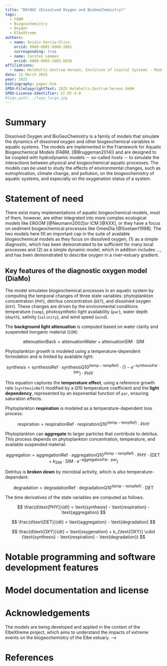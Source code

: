 ```yaml
---
title: "DO+BGC (Dissolved Oxygen and BioGeoChemistry)"
tags:
  - FABM
  - Biogeochemistry
  - Oxygen
  - ElbeXtreme
authors:
  - name: Ovidio García-Oliva
    orcid: 0000-0001-6060-2001
    corresponding: true
  - name: Carsten Lemmen
    orcid: 0000-0003-3483-6036
affiliations:
  - name: Helmholtz-Zentrum Hereon, Institute of Coastal Systems - Modeling and Analysis, Germany, carsten.lemmen@hereon.de
date: 12 March 2025
year: 2025
bibliography: paper.bib
SPDX-FileCopyrightText: 2025 Helmholtz-Zentrum hereon GmbH
SPDX-License-Identifier: CC-BY-4.0
#logo_path: ./logo_large.jpg
---
```


# Summary

Dissolved Oxygen and BioGeoChemistry is a family of models that simulate the dynamics of dissolved oxygen and other biogeochemical variables in aquatic systems. The models are implemented in the Framework for Aquatic Biogeochemical Models (FABM, [@Bruggeman2014]) and are designed to be coupled with hydrodynamic models -- so-called hosts -- to simulate the interactions between physical and biogeochemical aquatic processes. The models can be used to study the effects of environmental changes, such as eutrophication, climate change, and pollution, on the biogeochemistry of aquatic systems, and especially on the oxygenation status of a system.

<!-- 2 paragraph summary -->

# Statement of need

There exist many implementations of aquatic biogeochemical models, most of them, however, are either integrated into more complex ecological models like ERGOM [@Neumann2002]or ICM [@XXX], or they have a focus on sediment biogeochemical processes like OmexDia [@Soetaert1998].  The two models here fill an important cap in the suite of available biogeochemical models as they focus on dissolved oxygen, (1) as a simple diagnostic, which has been demonstrated to be sufficient for many local processes and (2) as a simple dynamic model, which in addition includes ..., and has been demonstrated to describe oxygen in a river-estuary gradient.


## Key features of the diagnostic oxygen model (DiaMo)

The model simulates biogeochemical processes in an aquatic system by computing the temporal changes of three state variables: phytoplankton concentration (`PHY`), detritus concentration (`DET`), and dissolved oxygen (`OXY`). These changes are driven by the environmental conditions temperature (`temp`), photosynthetic light availability (`par`), water depth (`depth`), salinity (`salinity`), and wind speed (`wind`).

The **background light attenuation** is computed based on water clarity and suspended inorganic material (`SIM`): 

$$
\text{attenuationBack} = \text{attenuationWater} + \text{attenuationSIM} \cdot \text{SIM}
$$ 

Phytoplankton *growth* is modeled using a temperature-dependent formulation and is limited by available light:

$$
\text{synthesis} = \text{synthesisRef} \cdot \text{synthesisQ10}^{(\text{temp} - \text{tempRef})} \cdot \left(1 - e^{-\text{synthesisPar} \cdot \text{par}}\right) \cdot \text{PHY}
$$

This equation captures the **temperature effect**, using a reference growth rate (`synthesisRef`) modified by a Q10 temperature coefficient and the **light dependency**, represented by an exponential function of `par`, ensuring saturation effects.

Phytoplankton **respiration** is modeled as a temperature-dependent loss process:

$$
\text{respiration} = \text{respirationRef} \cdot \text{respirationQ10}^{(\text{temp} - \text{tempRef})} \cdot \text{PHY}
$$

Phytoplankton can **aggregate** to larger particles that contribute to detritus. This process depends on phytoplankton concentration, temperature, and available suspended material:

$$
\text{aggregation} = \text{aggregationRef} \cdot \text{aggregationQ10}^{(\text{temp} - \text{tempRef})} \cdot \text{PHY} \cdot \left(\text{DET} + k_{\text{SIM}} \cdot \text{SIM} \cdot e^{-\text{aggregationPar} \cdot \text{par}}\right)
$$

Detritus is **broken down** by microbial activity, which is also temperature-dependent:

$$
\text{degradation} = \text{degradationRef} \cdot \text{degradationQ10}^{(\text{temp} - \text{tempRef})} \cdot \text{DET}
$$

The time derivatives of the state variables are computed as follows.

$$
\frac{d\text{PHY}}{dt} = \text{synthesis} - \text{respiration} - \text{aggregation}
$$

$$
\frac{d\text{DET}}{dt} = \text{aggregation} - \text{degradation}
$$

$$
\frac{d\text{OXY}}{dt} = \text{oxygenation} + k_{\text{OXY}} \cdot (\text{synthesis} - \text{respiration} - \text{degradation})
$$


# Notable programming and software development features


# Model documentation and license 

# Acknowledgements

The models are being developed and applied in the context of the ElbeXtreme project, which aims to understand the impacts of extreme events on the biogeochemistry of the Elbe estuary. -->

<!--We acknowledge contributions from W. Nikolaus Probst, Marie Ryan, Jieun Seo, Verena Mühlberger and Kai W. Wirtz for providing feedback, data, fruitful discussions and for contributing to the ODD document. We thank all members of the MuSSeL consortium making this software relevant in a research context. The development of the model was made possible by the grants 03F0862A, 03F0862C, 03F0862D, 03F0862E "Multiple Stressors on North Sea Life" (MuSSeL) within the 3rd Küstenforschung Nord-Ostsee (KüNO) call of the Forschung für Nachhaltigkeit program of the Germany Bundesministerium für Bildung und Forschung (BMBF). We are grateful for the open source community that facilitated this research, amongst them the developers of and contributors to NetLogo, Python, R, pandoc, and LaTeX. -->

# References
